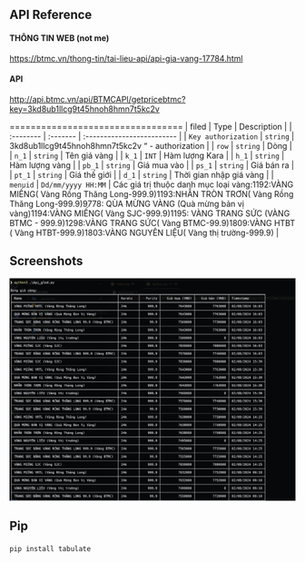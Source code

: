 
## API Reference

#### THÔNG TIN WEB (not me)
https://btmc.vn/thong-tin/tai-lieu-api/api-gia-vang-17784.html
#### API
 http://api.btmc.vn/api/BTMCAPI/getpricebtmc?key=3kd8ub1llcg9t45hnoh8hmn7t5kc2v

=================================
| filed | Type     | Description                |
| :-------- | :------- | :------------------------- |
| `Key authorization` | `string` |  3kd8ub1llcg9t45hnoh8hmn7t5kc2v “ - authorization |
| `row` | `string` | Dòng |
| `n_1` | `string` | Tên giá vàng |
| `k_1` | `INT` | Hàm lượng Kara |
| `h_1` | `string` | Hàm lượng vàng |
| `pb_1` | `string` | Giá mua vào |
| `ps_1` | `string` | Giá bán ra |
| `pt_1` | `string` | Giá thế giới |
| `d_1` | `string` | Thời gian nhập giá vàng |
| `menuid` | `Dd/mm/yyyy HH:MM` | Các giá trị thuộc danh mục loại vàng:1192:VÀNG MIẾNG( Vàng Rồng Thăng Long-999.9)1193:NHẪN TRÒN TRƠN( Vàng Rồng Thăng Long-999.9)9778: QÙA MỪNG VÀNG (Quà mừng bản vị vàng)1194:VÀNG MIẾNG( Vàng SJC-999.9)1195: VÀNG TRANG SỨC (VÀNG BTMC - 999.9)1298:VÀNG TRANG SỨC( Vàng BTMC-99.9)1809:VÀNG HTBT ( Vàng HTBT-999.9)1803:VÀNG NGUYÊN LIỆU( Vàng thị trường-999.9) |


## Screenshots
![App Screenshot](https://github.com/ChickenSoup269/Python-gi-v-ng/blob/main/Screenshot%202024-08-03%20022846.png)


## Pip
`pip install tabulate`


